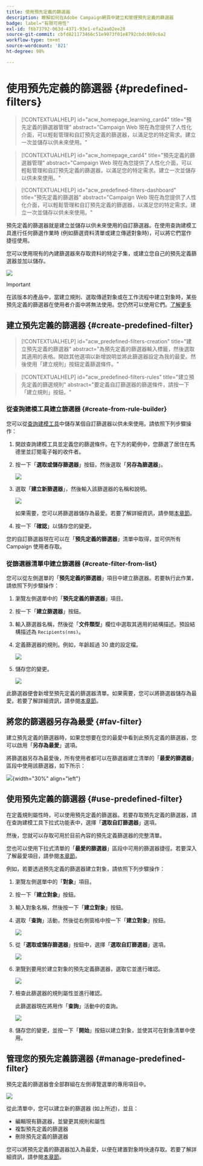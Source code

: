```yaml
---
title: 使用預先定義的篩選器
description: 瞭解如何在Adobe Campaign網頁中建立和管理預先定義的篩選器
badge: label="有限可用性"
exl-id: f6b73792-063d-4371-93e1-efa2aa02ee28
source-git-commit: cbfd821173466c51e9073f01e8792cbdc069c6a2
workflow-type: tm+mt
source-wordcount: '821'
ht-degree: 98%

---
```


# 使用預先定義的篩選器 {#predefined-filters}

>[!CONTEXTUALHELP]
>id="acw_homepage_learning_card4"
>title="預先定義的篩選器管理"
>abstract="Campaign Web 現在為您提供了人性化介面，可以輕鬆管理和自訂預先定義的篩選器，以滿足您的特定需求。建立一次並儲存以供未來使用。"


<!--TO REMOVE BELOW-->
>[!CONTEXTUALHELP]
>id="acw_homepage_card4"
>title="預先定義的篩選器管理"
>abstract="Campaign Web 現在為您提供了人性化介面，可以輕鬆管理和自訂預先定義的篩選器，以滿足您的特定需求。建立一次並儲存以供未來使用。"

<!--TO REMOVE ABOVE-->


>[!CONTEXTUALHELP]
>id="acw_predefined-filters-dashboard"
>title="預先定義的篩選器"
>abstract="Campaign Web 現在為您提供了人性化介面，可以輕鬆管理和自訂預先定義的篩選器，以滿足您的特定需求。建立一次並儲存以供未來使用。"

預先定義的篩選器就是建立並儲存以供未來使用的自訂篩選器。在使用查詢建模工具進行任何篩選作業時 (例如篩選資料清單或建立傳遞對象時)，可以將它們當作捷徑使用。

您可以使用現有的內建篩選器來存取資料的特定子集，或建立您自己的預先定義篩選器並加以儲存。

![](assets/predefined-filters-menu.png)

>[!IMPORTANT]
>
>在該版本的產品中，當建立規則、選取傳遞對象或在工作流程中建立對象時，某些預先定義的篩選器在使用者介面中將無法使用。您仍然可以使用它們。[了解更多](guardrails.md#predefined-filters-filters-guardrails-limitations)


## 建立預先定義的篩選器 {#create-predefined-filter}

>[!CONTEXTUALHELP]
>id="acw_predefined-filters-creation"
>title="建立預先定義的篩選器"
>abstract="為預先定義的篩選器輸入標籤，然後選取其適用的表格。開啟其他選項以新增說明並將此篩選器設定為我的最愛。然後使用「建立規則」按鈕定義篩選條件。"

>[!CONTEXTUALHELP]
>id="acw_predefined-filters-rules"
>title="建立預先定義的篩選規則"
>abstract="要定義自訂篩選器的篩選條件，請按一下「建立規則」按鈕。"

### 從查詢建模工具建立篩選器 {#create-from-rule-builder}

您可以從[查詢建模工具](../query/query-modeler-overview.md)中儲存某個自訂篩選器以供未來使用。請依照下列步驟操作：

1. 開啟查詢建模工具並定義您的篩選條件。在下方的範例中，您篩選了居住在馬德里並訂閱電子報的收件者。
1. 按一下「**選取或儲存篩選器**」按鈕，然後選取「**另存為篩選器**」。

   ![](assets/predefined-filters-save.png)

1. 選取「**建立新篩選器**」，然後輸入該篩選器的名稱和說明。

   ![](assets/predefined-filters-save-filter.png)

   如果需要，您可以將篩選器儲存為最愛。若要了解詳細資訊，請參閱[本章節](#fav-filter)。

1. 按一下「**確認**」以儲存您的變更。

您的自訂篩選器現在可以在「**預先定義的篩選器**」清單中取得，並可供所有 Campaign 使用者存取。


### 從篩選器清單中建立篩選器 {#create-filter-from-list}

您可以從左側選單的「**預先定義的篩選器**」項目中建立篩選器。若要執行此作業，請依照下列步驟操作：

1. 瀏覽左側選單中的「**預先定義的篩選器**」項目。
1. 按一下「**建立篩選器**」按鈕。
1. 輸入篩選器名稱，然後從「**文件類型**」欄位中選取其適用的結構描述。預設結構描述為 `Recipients(nms)`。


1. 定義篩選器的規則。例如，年齡超過 30 歲的設定檔。

   ![](assets/filter-30+.png)


1. 儲存您的變更。

   ![](assets/new-filter.png)


此篩選器便會新增至預先定義的篩選器清單。如果需要，您可以將篩選器儲存為最愛。若要了解詳細資訊，請參閱[本章節](#fav-filter)。


## 將您的篩選器另存為最愛 {#fav-filter}

建立預先定義的篩選器時，如果您想要在您的最愛中看到此預先定義的篩選器，您可以啟用「**另存為最愛**」選項。


將篩選器另存為最愛後，所有使用者都可以在篩選器建立清單的「**最愛的篩選器**」區段中使用該篩選器，如下所示：

![](assets/predefined-filters-favorite.png){width="30%" align="left"}

## 使用預先定義的篩選器 {#use-predefined-filter}

在定義規則屬性時，可以使用預先定義的篩選器。若要存取預先定義的篩選器，請在查詢建模工具下拉式功能表中，選擇「**選取自訂篩選器**」選項。

然後，您就可以存取可用於目前內容的預先定義篩選器的完整清單。

您也可以使用下拉式清單的「**最愛的篩選器**」區段中可用的篩選器捷徑。若要深入了解最愛項目，請參閱[本章節](#fav-filter)。

例如，若要透過預先定義的篩選器建立對象，請依照下列步驟操作：

1. 瀏覽左側選單中的「**對象**」項目。
1. 按一下「**建立對象**」按鈕。
1. 輸入對象名稱，然後按一下「**建立對象**」按鈕。
1. 選取「**查詢**」活動，然後從右側窗格中按一下「**建立對象**」按鈕。

   ![](assets/build-audience-from-filter.png)

1. 從「**選取或儲存篩選器**」按鈕中，選擇「**選取自訂篩選器**」選項。

   ![](assets/build-audience-select-custom-filter.png)

1. 瀏覽到要用於建立對象的預先定義篩選器，選取它並進行確認。

   ![](assets/build-audience-filter-list.png)

1. 檢查此篩選器的規則屬性並進行確認。

   此篩選器現在將用作「**查詢**」活動中的查詢。

   ![](assets/build-audience-confirm.png)

1. 儲存您的變更，並按一下「**開始**」按鈕以建立對象，並使其可在對象清單中使用。

## 管理您的預先定義篩選器 {#manage-predefined-filter}

預先定義的篩選器會全部群組在左側導覽選單的專用項目中。

![](assets/list-of-filters.png)

從此清單中，您可以建立新的篩選器 (如上所述)，並且：

* 編輯現有篩選器，並變更其規則和屬性
* 複製預先定義的篩選器
* 刪除預先定義的篩選器

您可以將預先定義的篩選器加入為最愛，以便在建置對象時快速存取。若要了解詳細資訊，請參閱[本章節](#fav-filter)。

<!--
## Built-in predefined filters {#ootb-predefined-filter}

Campaign comes with a set of predefined filters, built from the client console. These filters can be used to define your audiences, and rules. They must not be modified.
-->
